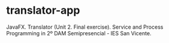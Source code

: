 # translator-app
JavaFX. Translator (Unit 2. Final exercise). Service and Process Programming in 2º DAM Semipresencial - IES San Vicente.
